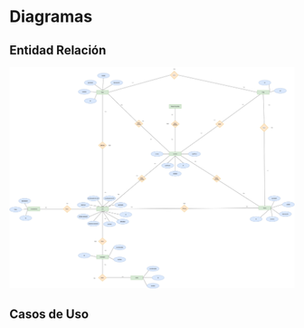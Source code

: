 # Diagramas


## Entidad Relación

<div align=center>
    <img src="./entity-relation.png">
</div>

## Casos de Uso